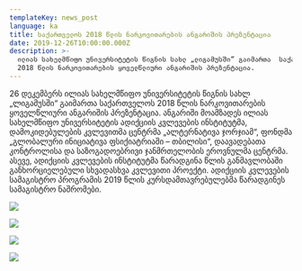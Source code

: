 ```yaml
---
templateKey: news_post
language: ka
title: საქართველოს 2018 წლის ნარკოვითარების ანგარიშის პრეზენტაცია
date: 2019-12-26T10:00:00.000Z
description: >-
  ილიას სახელმწიფო უნივერსიტეტის წიგნის სახლ „ლიგამუსში“ გაიმართა  საქართველოს
  2018 წლის ნარკოვითარების ყოველწლიური ანგარიშის პრეზენტაცია.
---
```

26 დეკემბერს ილიას სახელმწიფო უნივერსიტეტის წიგნის სახლ „ლიგამუსში“ გაიმართა  საქართველოს 2018 წლის ნარკოვითარების ყოველწლიური ანგარიშის პრეზენტაცია. ანგარიში მოამზადეს ილიას სახელმწიფო უნივერსიტეტის ადიქციის კვლევების ინსტიტუტმა, დამოკიდებულების კვლევითმა ცენტრმა „ალტერნატივა ჯორჯიამ“, ფონდმა „გლობალური ინიციატივა ფსიქიატრიაში – თბილისი“, დაავადებათა კონტროლისა და საზოგადოებრივი ჯანმრთელობის ეროვნულმა ცენტრმა. ასევე, ადიქციის კვლევების ინსტიტუტმა წარადგინა წლის განმავლობაში განხორციელებული სხვადასხვა კვლევითი პროექტი. ადიქციის კვლევების სამაგისტრო პროგრამის 2019 წლის კურსდამთავრებულებმა წარადგინეს სამაგისტრო ნაშრომები.  

<div class="image-list">

![](/media/uploads/pc263356.jpg)

![](/media/uploads/pc263344.jpg)

![](/media/uploads/dato.1.jpg)

![](/media/uploads/adel1.jpg)

</div>
